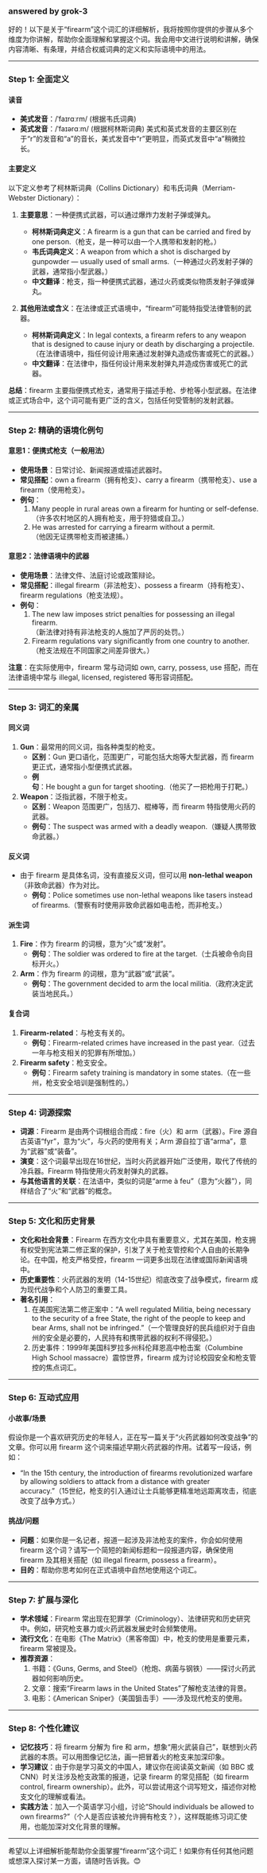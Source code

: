 ### answered by grok-3
好的！以下是关于“firearm”这个词汇的详细解析，我将按照你提供的步骤从多个维度为你讲解，帮助你全面理解和掌握这个词。我会用中文进行说明和讲解，确保内容清晰、有条理，并结合权威词典的定义和实际语境中的用法。

---

### Step 1: 全面定义

#### 读音
- **美式发音**：/ˈfaɪrɑːrm/ (根据韦氏词典)
- **英式发音**：/ˈfaɪərɑːm/ (根据柯林斯词典)
美式和英式发音的主要区别在于“r”的发音和“a”的音长，美式发音中“r”更明显，而英式发音中“a”稍微拉长。

#### 主要定义
以下定义参考了柯林斯词典（Collins Dictionary）和韦氏词典（Merriam-Webster Dictionary）：
1. **主要意思**：一种便携式武器，可以通过爆炸力发射子弹或弹丸。
   - **柯林斯词典定义**：A firearm is a gun that can be carried and fired by one person.（枪支，是一种可以由一个人携带和发射的枪。）
   - **韦氏词典定义**：A weapon from which a shot is discharged by gunpowder — usually used of small arms.（一种通过火药发射子弹的武器，通常指小型武器。）
   - **中文翻译**：枪支，指一种便携式武器，通过火药或类似物质发射子弹或弹丸。

2. **其他用法或含义**：在法律或正式语境中，“firearm”可能特指受法律管制的武器。
   - **柯林斯词典定义**：In legal contexts, a firearm refers to any weapon that is designed to cause injury or death by discharging a projectile.（在法律语境中，指任何设计用来通过发射弹丸造成伤害或死亡的武器。）
   - **中文翻译**：在法律中，指任何设计用来发射弹丸并造成伤害或死亡的武器。

**总结**：firearm 主要指便携式枪支，通常用于描述手枪、步枪等小型武器。在法律或正式场合中，这个词可能有更广泛的含义，包括任何受管制的发射武器。

---

### Step 2: 精确的语境化例句

#### 意思1：便携式枪支（一般用法）
- **使用场景**：日常讨论、新闻报道或描述武器时。
- **常见搭配**：own a firearm（拥有枪支）、carry a firearm（携带枪支）、use a firearm（使用枪支）。
- **例句**：
  1. Many people in rural areas own a firearm for hunting or self-defense.  
     （许多农村地区的人拥有枪支，用于狩猎或自卫。）
  2. He was arrested for carrying a firearm without a permit.  
     （他因无证携带枪支而被逮捕。）

#### 意思2：法律语境中的武器
- **使用场景**：法律文件、法庭讨论或政策辩论。
- **常见搭配**：illegal firearm（非法枪支）、possess a firearm（持有枪支）、firearm regulations（枪支法规）。
- **例句**：
  1. The new law imposes strict penalties for possessing an illegal firearm.  
     （新法律对持有非法枪支的人施加了严厉的处罚。）
  2. Firearm regulations vary significantly from one country to another.  
     （枪支法规在不同国家之间差异很大。）

**注意**：在实际使用中，firearm 常与动词如 own, carry, possess, use 搭配，而在法律语境中常与 illegal, licensed, registered 等形容词搭配。

---

### Step 3: 词汇的亲属

#### 同义词
1. **Gun**：最常用的同义词，指各种类型的枪支。
   - **区别**：Gun 更口语化，范围更广，可能包括大炮等大型武器，而 firearm 更正式，通常指小型便携式武器。
   - **例句**：He bought a gun for target shooting.（他买了一把枪用于打靶。）
2. **Weapon**：泛指武器，不限于枪支。
   - **区别**：Weapon 范围更广，包括刀、棍棒等，而 firearm 特指使用火药的武器。
   - **例句**：The suspect was armed with a deadly weapon.（嫌疑人携带致命武器。）

#### 反义词
- 由于 firearm 是具体名词，没有直接反义词，但可以用 **non-lethal weapon**（非致命武器）作为对比。
  - **例句**：Police sometimes use non-lethal weapons like tasers instead of firearms.（警察有时使用非致命武器如电击枪，而非枪支。）

#### 派生词
1. **Fire**：作为 firearm 的词根，意为“火”或“发射”。
   - **例句**：The soldier was ordered to fire at the target.（士兵被命令向目标开火。）
2. **Arm**：作为 firearm 的词根，意为“武器”或“武装”。
   - **例句**：The government decided to arm the local militia.（政府决定武装当地民兵。）

#### 复合词
1. **Firearm-related**：与枪支有关的。
   - **例句**：Firearm-related crimes have increased in the past year.（过去一年与枪支相关的犯罪有所增加。）
2. **Firearm safety**：枪支安全。
   - **例句**：Firearm safety training is mandatory in some states.（在一些州，枪支安全培训是强制性的。）

---

### Step 4: 词源探索

- **词源**：Firearm 是由两个词根组合而成：fire（火）和 arm（武器）。Fire 源自古英语“fyr”，意为“火”，与火药的使用有关；Arm 源自拉丁语“arma”，意为“武器”或“装备”。
- **演变**：这个词最早出现在16世纪，当时火药武器开始广泛使用，取代了传统的冷兵器。Firearm 特指使用火药发射弹丸的武器。
- **与其他语言的关联**：在法语中，类似的词是“arme à feu”（意为“火器”），同样结合了“火”和“武器”的概念。

---

### Step 5: 文化和历史背景

- **文化和社会背景**：Firearm 在西方文化中具有重要意义，尤其在美国，枪支拥有权受到宪法第二修正案的保护，引发了关于枪支管控和个人自由的长期争论。在中国，枪支严格受控，firearm 一词更多出现在法律或国际新闻语境中。
- **历史重要性**：火药武器的发明（14-15世纪）彻底改变了战争模式，firearm 成为现代战争和个人防卫的重要工具。
- **著名引用**：
  1. 在美国宪法第二修正案中：“A well regulated Militia, being necessary to the security of a free State, the right of the people to keep and bear Arms, shall not be infringed.”（一个管理良好的民兵组织对于自由州的安全是必要的，人民持有和携带武器的权利不得侵犯。）
  2. 历史事件：1999年美国科罗拉多州科伦拜恩高中枪击案（Columbine High School massacre）震惊世界，firearm 成为讨论校园安全和枪支管控的焦点词汇。

---

### Step 6: 互动式应用

#### 小故事/场景
假设你是一个喜欢研究历史的年轻人，正在写一篇关于“火药武器如何改变战争”的文章。你可以用 firearm 这个词来描述早期火药武器的作用。试着写一段话，例如：
- “In the 15th century, the introduction of firearms revolutionized warfare by allowing soldiers to attack from a distance with greater accuracy.”（15世纪，枪支的引入通过让士兵能够更精准地远距离攻击，彻底改变了战争方式。）

#### 挑战/问题
- **问题**：如果你是一名记者，报道一起涉及非法枪支的案件，你会如何使用 firearm 这个词？请写一个简短的新闻标题和一段报道内容，确保使用 firearm 及其相关搭配（如 illegal firearm, possess a firearm）。
- **目的**：帮助你思考如何在正式语境中自然地使用这个词汇。

---

### Step 7: 扩展与深化

- **学术领域**：Firearm 常出现在犯罪学（Criminology）、法律研究和历史研究中。例如，研究枪支暴力或火药武器发展史时会频繁使用。
- **流行文化**：在电影《The Matrix》（黑客帝国）中，枪支的使用是重要元素，firearm 常被提及。
- **推荐资源**：
  1. 书籍：《Guns, Germs, and Steel》（枪炮、病菌与钢铁）——探讨火药武器如何影响历史。
  2. 文章：搜索“Firearm laws in the United States”了解枪支法律的背景。
  3. 电影：《American Sniper》（美国狙击手）——涉及现代枪支的使用。

---

### Step 8: 个性化建议

- **记忆技巧**：将 firearm 分解为 fire 和 arm，想象“用火武装自己”，联想到火药武器的本质。可以用图像记忆法，画一把冒着火的枪支来加深印象。
- **学习建议**：由于你是学习英文的中国人，建议你在阅读英文新闻（如 BBC 或 CNN）时关注涉及枪支政策的报道，记录 firearm 的常见搭配（如 firearm control, firearm ownership）。此外，可以尝试用这个词写短文，描述你对枪支文化的理解或看法。
- **实践方法**：加入一个英语学习小组，讨论“Should individuals be allowed to own firearms?”（个人是否应该被允许拥有枪支？），这样既能练习词汇使用，也能加深对文化背景的理解。

---

希望以上详细解析能帮助你全面掌握“firearm”这个词汇！如果你有任何其他问题或想深入探讨某一方面，请随时告诉我。😊